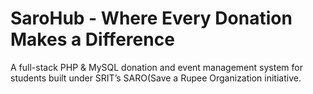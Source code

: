 # SaroHub - Where Every Donation Makes a Difference
A full-stack PHP &amp; MySQL donation and event management system for students built under SRIT’s SARO(Save a Rupee Organization initiative.
